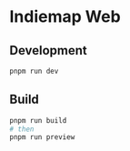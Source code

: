 # Indiemap Web

## Development

```bash
pnpm run dev
```

## Build

```bash
pnpm run build
# then
pnpm run preview
```
